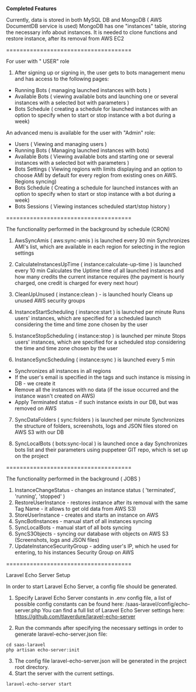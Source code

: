 **Completed Features**

Currently, data is stored in both MySQL DB and MongoDB ( AWS DocumentDB service is used) 
MongoDB has one "instances" table, storing the necessary info about instances. It is needed to clone functions and restore instance, after its removal from AWS EC2 

=====================================

For user with " USER" role 
1) After signing up or signing in, the user gets to bots management menu and has access to the following pages:
- Running Bots ( managing launched instances with bots )
- Available Bots ( viewing available bots and launching one or several instances with a selected bot with parameters )
- Bots Schedule ( creating a schedule for launched instances with an option to specify when to start or stop instance with a bot during a week)

An advanced menu is available for the user with "Admin" role: 

- Users ( Viewing and managing users )
- Running Bots ( Managing launched instances with bots)
- Available Bots ( Viewing available bots and starting one or several instances with a selected bot with parameters )
- Bots Settings ( Viewing regions with limits displaying and an option to choose AMI by default for every region from existing ones on AWS. Regions syncing) 
- Bots Schedule ( Creating a schedule for launched instances with an option to specify when to start or stop instance with a bot during a week)
- Bots Sessions ( Viewing instances scheduled start/stop history )

=====================================

The functionality performed in the background by schedule (CRON) 
1) AwsSyncAmis ( aws:sync-amis ) is launched every 30 min 
Synchronizes AMI's list, which are available in each region for selecting in the region settings 

2) CalculateInstancesUpTime ( instance:calculate-up-time ) is launched every 10 min 
Calculates the Uptime time of all launched instances and how many credits the current instance requires (the payment is hourly charged, one credit is charged for every next hour) 

3) CleanUpUnused ( instance:clean ) - is launched hourly 
Cleans up unused AWS security groups

4) InstanceStartScheduling ( instance:start ) is launched per minute 
Runs users' instances, which are specified for a scheduled launch considering the time and time zone chosen by the user 

5) InstanceStopScheduling ( instance:stop ) is launched per minute 
Stops users' instances, which are specified for a scheduled stop considering the time and time zone chosen by the user 

6) InstanceSyncScheduling ( instance:sync ) is launched every 5 min 

- Synchronizes all instances in all regions 
- If the user's email is specified in the tags and such instance is missing in DB - we create it 
- Remove all the instances with no data (if the issue occurred and the instance wasn't created on AWS) 
- Apply Terminated status - if such instance exists in our DB, but was removed on AWS 

7) SyncDataFolders ( sync:folders ) is launched per minute 
Synchronizes the structure of folders, screenshots, logs and JSON files stored on AWS S3 with our DB 

8) SyncLocalBots ( bots:sync-local ) is launched once a day 
Synchronizes bots list and their parameters using puppeteer GIT repo, which is set up on the project 

=====================================

The functionality performed in the background ( JOBS )

1) InstanceChangeStatus - changes an instance status ( 'terminated', 'running', 'stopped' )
2) RestoreUserInstance - restores instance after its removal with the same Tag Name - it allows
to get old data from AWS S3)
3) StoreUserInstance - creates and starts an instance on AWS 
4) SyncBotInstances - manual start of all instances syncing
5) SyncLocalBots - manual start of all bots syncing
6) SyncS3Objects - syncing our database with objects on AWS S3 (Screenshots, logs and JSON files)
7) UpdateInstanceSecurityGroup - adding user's IP, which he used for entering,
to his instances Security Group on AWS

=====================================

Laravel Echo Server Setup

In order to start Laravel Echo Server, a config file should be generated. 

1) Specify Laravel Echo Server constants in .env config file, a list of possible config constants can be found here: /saas-laravel/config/echo-server.php
You can find a full list of Laravel Echo Server settings here: https://github.com/tlaverdure/laravel-echo-server

2)  Run the commands after specifying the necessary settings in order to generate laravel-echo-server.json file:
```
cd saas-laravel
php artisan echo-server:init
```
3) The config file laravel-echo-server.json will be generated in the project root directory. 
4) Start the server with the current settings.
```
laravel-echo-server start
```
